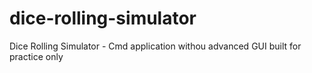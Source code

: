 # dice-rolling-simulator
Dice Rolling Simulator - Cmd application withou advanced GUI built for practice only
